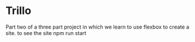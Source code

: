 # Trillo
Part two of a three part project in which we learn to use flexbox to create a site.
to see the site 
npm run start 
